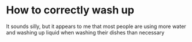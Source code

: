 # How to correctly wash up


It sounds silly, but it appears to me that most people are using more water and washing up liquid when washing their dishes than necessary
